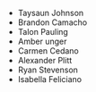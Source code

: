 - Taysaun Johnson
- Brandon Camacho
- Talon Pauling
- Amber unger
- Carmen Cedano
- Alexander Plitt
- Ryan Stevenson
- Isabella Feliciano
